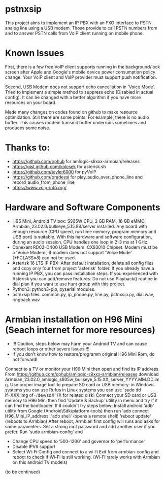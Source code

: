 # pstnxsip

This project aims to implement an IP PBX with an FXO interface to PSTN analog line using a USB modem. Those provide to call PSTN numbers from and to answer PSTN calls from VoIP client running on mobile phone.

# Known Issues
First, there is a few free VoIP client supports running in the background/lock screen after Apple and Google's mobile device power consumption policy change. Your VoIP client and VoIP provider must support push notification.    

Second, USB Modem does not support echo cancellation in 'Voice Mode'. Tried to implement a simple method to suppress echo (Disabled in actual config). It can be changed with a better algorithm if you have more resources on your board.

Made many changes on codes found on github to make resource optimization. Still there are some points. For example, there is no audio buffer. This causes modem transmit buffer underruns sometimes and produces some noise.

# Thanks to:
- https://github.com/ophub for amlogic-s9xxx-armbian/releases
- https://gist.github.com/kolosek for asterisk.sh
- https://github.com/tayler6000 for pyVoIP
- https://github.com/pradeesi for play_audio_over_phone_line and record_audio_from_phone_line
- https://www.voip-info.org/

# Hardware and Software Components
- H96 Mini, Android TV box: S905W CPU, 2 GB RAM, 16 GB eMMC. Armbian_23.02.0/bullseye_5.15.88/server installed.
Any board with enough resource (CPU speed, run time memory, program memory and USB port) is suitable. With this hardware and software configuration, during an audio session, CPU handles one loop in 2-3 ms at 1 GHz.
- Conexant RD02-D400 USB Modem: CX93010 Chipset.
Modem must be a 'Voice Modem', if modem does not support 'Voice Mode' (+FCLASS=8) can not be used.
- Asterisk 16 LTS IP PBX: After default installation, delete all config files and copy only four from project 'asterisk' folder.
If you already have a running IP PBX, you can pass installation steps. If you experienced with Asterisk you can add/remove features. Do not use Playback() routine in dial plan if you want to use hunt group with this project.
- Python3: python3-pip, pyserial modules.
- pstnxsip files: common.py, ip_phone.py, line.py, pstnxsip.py, dial.wav, ringback.wav

# Armbian installation on H96 Mini (Seach internet for more resources)
- !!! Caution, steps below may harm your Android TV and can cause reboot loops or other severe issues !!!
- If you don't know how to restore/programm original H96 Mini Rom, do not forward!

Connect to a TV or monitor your H96 Mini then open and find its IP address.
From https://github.com/ophub/amlogic-s9xxx-armbian/releases download Armbian_23.02.0_amlogic_s905w_bullseye_5.15.XX_server_YYYY.MM.DD.img.
Use proper image tool to prepare SD card or USB memory:
  in Windows systems you can use Rufus
  in Linux systems you can use 'sudo dd if=XXX.img of=/dev/sdX' (X for related disk)
Connect your SD card or USB memory to H96 Mini then find 'Update & Backup' utility in menu and try if it can find the bootloader. If it couldn't try steps below:
  Install android 'adb' utility from Google (Android\Sdk\platform-tools) then run
  'adb connect H96_Mini_IP_address'
  'adb shell' (opens a remote shell)
  'reboot update' (reboots to Armbian)
After reboot, Armbian first config will runs and asks for some parameters. Set a strong root password and add another user if you prefer. Run 'sudo armbian-config' and
  - Change CPU speed to '500-1200' and governor to 'performance'
  - Disable IPV6 support
  - Select Wi-Fi Config and connect to a wi-fi
Exit from armbian-config and reboot to check if Wi-Fi is still working. (Wi-Fi rarely works with Armbian on this android TV models)

(to be continued)

